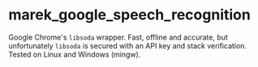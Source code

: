 # marek_google_speech_recognition

Google Chrome's `libsoda` wrapper. Fast, offline and accurate, but unfortunately `libsoda` is secured with an API key and stack verification. Tested on Linux and Windows (mingw).
